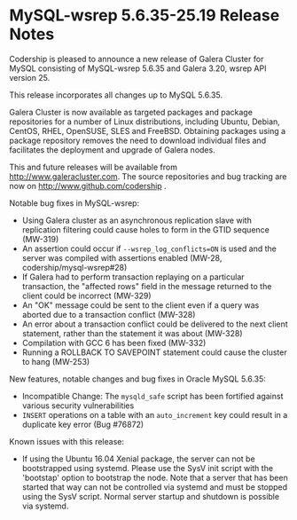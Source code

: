 # MySQL-wsrep 5.6.35-25.19 Release Notes

Codership is pleased to announce a new release of Galera Cluster for MySQL consisting of MySQL-wsrep 5.6.35 and Galera 3.20, wsrep API version 25.

This release incorporates all changes up to MySQL 5.6.35.

Galera Cluster is now available as targeted packages and package repositories for a number of Linux distributions, including Ubuntu, Debian, CentOS, RHEL, OpenSUSE, SLES and FreeBSD. Obtaining packages using a package repository removes the need to download individual files and facilitates the deployment and upgrade of Galera nodes.

This and future releases will be available from http://www.galeracluster.com. The source repositories and bug tracking are now on http://www.github.com/codership .

Notable bug fixes in MySQL-wsrep:

* Using Galera cluster as an asynchronous replication slave with replication filtering could cause holes to form in the GTID sequence (MW-319)
* An assertion could occur if `--wsrep_log_conflicts=ON` is used and the server was compiled with assertions enabled (MW-28, codership/mysql-wsrep#28)
* If Galera had to perform transaction replaying on a particular transaction, the "affected rows" field in the message returned to the client could be incorrect (MW-329)
* An "OK" message could be sent to the client even if a query was aborted due to a transaction conflict (MW-328)
* An error about a transaction conflict could be delivered to the next client statement, rather than the statement it was about (MW-328)
* Compilation with GCC 6 has been fixed (MW-332)
* Running a ROLLBACK TO SAVEPOINT statement could cause the cluster to hang (MW-253)

New features, notable changes and bug fixes in Oracle MySQL 5.6.35:

* Incompatible Change: The `mysqld_safe` script has been fortified against various security vulnerabilities
* `INSERT` operations on a table with an `auto_increment` key could result in a duplicate key error (Bug #76872)

Known issues with this release:

* If using the Ubuntu 16.04 Xenial package, the server can not be bootstrapped using systemd. Please use the SysV init script with the 'bootstap' option to bootstrap the node. Note that a server that has been started that way can not be controlled via systemd and must be stopped using the SysV script. Normal server startup and shutdown is possible via systemd.
